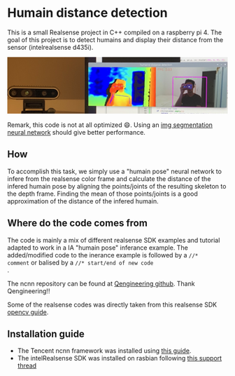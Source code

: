 # Humain distance detection

This is a small Realsense project in C++ compiled on a raspberry pi 4. 
The goal of this project is to detect humains and display their distance from the sensor (intelrealsense d435i).

![run example](IMG.jpg)

Remark, this code is not at all optimized :smile:. Using an [img segmentation neural network](https://github.com/Qengineering/Yolact-ncnn-Raspberry-Pi-4) should give better performance.

## How

To accomplish this task, we simply use a "humain pose" neural network to infere from the realsense color frame and calculate the distance of the infered humain pose by aligning the points/joints of the resulting skeleton to the depth frame.
Finding the mean of those points/joints is a good approximation of the distance of the infered humain.

## Where do the code comes from

The code is mainly a mix of different realsense SDK examples and tutorial adapted to work in a IA "humain pose" inferance example.
The added/modified code to the inerance example is followed by a <code>//* comment</code> or balised by a <code>//* start/end of new code </code>.

The ncnn repository can be found at [Qengineering github](https://github.com/Qengineering/ncnn_Pose_RPi_64-bits). Thank Qengineering!!

Some of the realsense codes was directly taken from this realsense SDK [opencv guide](https://github.com/IntelRealSense/librealsense/blob/master/doc/stepbystep/getting_started_with_openCV.md).

## Installation guide

- The Tencent ncnn framework was installed using [this guide](https://qengineering.eu/install-ncnn-on-raspberry-pi-4.html).
- The intelRealsense SDK was installed on rasbian following [this support thread](https://support.intelrealsense.com/hc/en-us/community/posts/360048495493--Intel-Realsense-D435-with-RaspberryPi-Best-practice-installation-guide)
